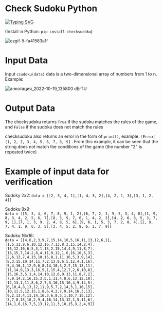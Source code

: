 # Check Sudoku Python

[![Typing SVG](https://readme-typing-svg.herokuapp.com?font=Fira+Code&pause=1000&width=435&lines=Let's+check+your+Sudoku+for+validity)](https://git.io/typing-svg)

(Install in Python: `pip install checksudoku`)

![ezgif-5-fa41583a1f](https://user-images.githubusercontent.com/45320521/196675485-72062881-ce17-45cb-a974-3174e7a59c1d.gif)

# Input Data
Input `сsudoku(data)` data is a two-dimensional array of numbers from 1 to n.
Example:  

![аннотация_2022-10-19_135800 dErTU](https://user-images.githubusercontent.com/45320521/196678717-331c6cc4-172b-4379-9774-d2286bcd36f4.png)

# Output Data
The checksudoku returns `True` if the sudoku matches the rules of the game, and `False` if the sudoku does not match the rules

checksudoku also returns an error in the form of `print()`, example: `[Error] [1, 2, 2, 3, 4, 5, 6, 7, 8, 9]` . From this example, it can be seen that the string does not match the conditions of the game (the number "2" is repeated twice)

# Example of input data for verification
Sudoky 2x2:
`data = [[2, 3, 4, 1],[1, 4, 3, 2],[4, 2, 1, 3],[3, 1, 2, 4]]`

Sudoku 9x9:  
`data = [[5, 3, 4, 6, 7, 8, 9, 1, 2],[6, 7, 2, 1, 9, 5, 3, 4, 8],[1, 9, 8, 3, 4, 2, 5, 6, 7],[8, 5, 9, 7, 6, 1, 4, 2, 3],[4, 2, 6, 8, 5, 3, 7, 9, 1],[7, 1, 3, 9, 2, 4, 8, 5, 6],[9, 6, 1, 5, 3, 7, 2, 8, 4],[2, 8, 7, 4, 1, 9, 6, 3, 5],[3, 4, 5, 2, 8, 6, 1, 7, 9]]`

Sudoku 16x16:  
`data = [[4,8,2,3,9,7,15,14,10,5,16,11,13,12,6,1],[1,5,11,9,6,10,12,16,7,13,8,3,15,14,2,4],[16,12,10,6,5,3,1,13,2,15,14,4,9,11,8,7],[13,15,7,14,2,8,4,11,9,12,1,6,16,10,5,3],[2,6,12,7,4,13,10,15,8,1,11,16,5,3,9,14],[8,3,15,10,14,11,7,2,13,9,6,5,12,4,1,16],[5,4,16,1,12,9,6,8,14,10,3,2,7,15,13,11],[11,14,9,13,3,16,5,1,15,4,12,7,2,6,10,8],[15,16,3,5,1,4,14,10,12,6,9,13,11,8,7,2],[7,9,14,2,16,15,3,5,1,11,4,8,6,13,12,10],[12,13,1,11,8,6,2,7,3,16,15,10,4,9,14,5],[6,10,4,8,13,12,11,9,5,7,2,14,3,1,16,15],[10,11,5,12,15,1,8,6,4,2,7,9,14,16,3,13],[9,2,13,4,11,14,16,3,6,8,5,1,10,7,15,12],[3,7,8,15,10,2,9,4,16,14,13,12,1,5,11,6],[14,1,6,16,7,5,13,12,11,3,10,15,8,2,4,9]]`
